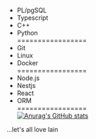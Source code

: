 - PL/pgSQL
- Typescript
- C++
- Python<br/>
=================
- Git
- Linux
- Docker<br/>
=================
- Node.js
- Nestjs
- React
- ORM<br/>
=================<br/>
[![Anurag's GitHub stats](https://github-readme-stats.vercel.app/api?username=lik3as&hide=stars,issues&count_private=true&theme=onedark)](https://github.com/anuraghazra/github-readme-stats)

...let's all love lain
